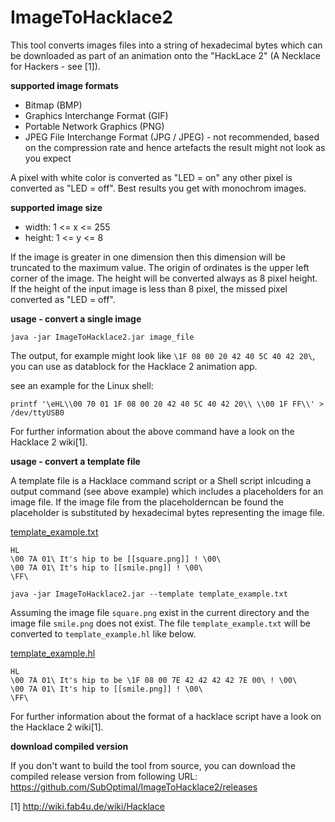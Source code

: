 ImageToHacklace2
================

This tool converts images files into a string of hexadecimal bytes which can be downloaded as part of an animation onto the "HackLace 2" (A Necklace for Hackers - see [1]).

**supported image formats**

- Bitmap (BMP)
- Graphics Interchange Format (GIF)
- Portable Network Graphics (PNG)
- JPEG File Interchange Format (JPG / JPEG) - not recommended, based on the compression rate and hence artefacts the result might not look as you expect

A pixel with white color is converted as "LED = on" any other pixel is converted as "LED = off". Best results you get with monochrom images.

**supported image size**

- width: 1 <= x <= 255
- height: 1 <= y <= 8

If the image is greater in one dimension then this dimension will be truncated to the maximum value. The origin of ordinates is the upper left corner of the image. The height will be converted always as 8 pixel height. If the height of the input image is less than 8 pixel, the missed pixel converted as "LED = off".

**usage - convert a single image**

```
java -jar ImageToHacklace2.jar image_file
```

The output, for example might look like `\1F 08 00 20 42 40 5C 40 42 20\`, you can use as datablock for the Hacklace 2 animation app.

see an example for the Linux shell:

```
printf '\eHL\\00 70 01 1F 08 00 20 42 40 5C 40 42 20\\ \\00 1F FF\\' > /dev/ttyUSB0
```

For further information about the above command have a look on the Hacklace 2 wiki[1].

**usage - convert a template file**

A template file is a Hacklace command script or a Shell script inlcuding a output command (see above example) which includes a placeholders for an image file. If the image file from the placeholderncan be found the placeholder is substituted by hexadecimal bytes representing the image file.

<u>template_example.txt</u>
```
HL
\00 7A 01\ It's hip to be [[square.png]] ! \00\
\00 7A 01\ It's hip to [[smile.png]] ! \00\
\FF\
```

```
java -jar ImageToHacklace2.jar --template template_example.txt
```

Assuming the image file `square.png` exist in the current directory and the image file `smile.png` does not exist. The file `template_example.txt` will be converted to `template_example.hl` like below.

<u>template_example.hl</u>
```
HL
\00 7A 01\ It's hip to be \1F 08 00 7E 42 42 42 42 7E 00\ ! \00\
\00 7A 01\ It's hip to [[smile.png]] ! \00\
\FF\
```

For further information about the format of a hacklace script have a look on the Hacklace 2 wiki[1].

**download compiled version**

If you don't want to build the tool from source, you can download the compiled release version from following URL: https://github.com/SubOptimal/ImageToHacklace2/releases

[1] http://wiki.fab4u.de/wiki/Hacklace
